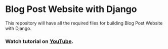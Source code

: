 # Blog Post Website with Django
This repository will have all the required files for building Blog Post Website with Django.
### Watch tutorial on <a href='https://youtube.com/playlist?list=PLgX5m3g6MdPf6mxIK8oT_eQO6mCDWYDKZ'>YouTube</a>.
